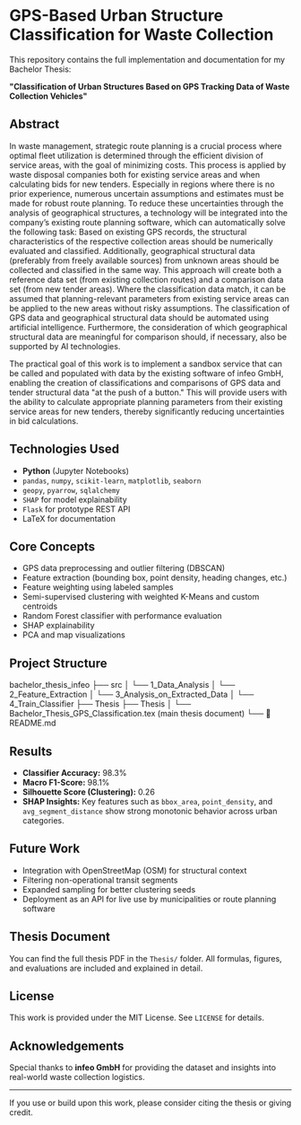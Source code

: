 # GPS-Based Urban Structure Classification for Waste Collection

This repository contains the full implementation and documentation for my Bachelor Thesis:

**"Classification of Urban Structures Based on GPS Tracking Data of Waste Collection Vehicles"**

## Abstract

In waste management, strategic route planning is a crucial process where
optimal fleet utilization is determined through the efficient division of
service areas, with the goal of minimizing costs. This process is applied by
waste disposal companies both for existing service areas and when calculating
bids for new tenders. Especially in regions where there is no prior experience,
numerous uncertain assumptions and estimates must be made for robust route
planning. To reduce these uncertainties through the analysis of geographical
structures, a technology will be integrated into the company’s existing route
planning software, which can automatically solve the following task: Based on
existing GPS records, the structural characteristics of the respective
collection areas should be numerically evaluated and classified. Additionally,
geographical structural data (preferably from freely available sources) from
unknown areas should be collected and classified in the same way. This approach
will create both a reference data set (from existing collection routes) and a
comparison data set (from new tender areas). Where the classification data
match, it can be assumed that planning-relevant parameters from existing
service areas can be applied to the new areas without risky assumptions. The
classification of GPS data and geographical structural data should be automated
using artificial intelligence. Furthermore, the consideration of which
geographical structural data are meaningful for comparison should, if
necessary, also be supported by AI technologies.

The practical goal of this work is to implement a sandbox service that can be
called and populated with data by the existing software of infeo GmbH,
enabling the
creation of classifications and comparisons of GPS data and tender structural
data "at the push of a button." This will provide users with the ability to
calculate appropriate planning parameters from their existing service areas for
new tenders, thereby significantly reducing uncertainties in bid calculations.

## Technologies Used

- **Python** (Jupyter Notebooks)
- `pandas`, `numpy`, `scikit-learn`, `matplotlib`, `seaborn`
- `geopy`, `pyarrow`, `sqlalchemy`
- `SHAP` for model explainability
- `Flask` for prototype REST API
- LaTeX for documentation

## Core Concepts

- GPS data preprocessing and outlier filtering (DBSCAN)
- Feature extraction (bounding box, point density, heading changes, etc.)
- Feature weighting using labeled samples
- Semi-supervised clustering with weighted K-Means and custom centroids
- Random Forest classifier with performance evaluation
- SHAP explainability
- PCA and map visualizations

## Project Structure

bachelor_thesis_infeo
├── src
│ └── 1_Data_Analysis
│ └── 2_Feature_Extraction
│ └── 3_Analysis_on_Extracted_Data
│ └── 4_Train_Classifier
├── Thesis
├── Thesis
│ └── Bachelor_Thesis_GPS_Classification.tex (main thesis document)
└── 📄 README.md

## Results

- **Classifier Accuracy:** 98.3%
- **Macro F1-Score:** 98.1%
- **Silhouette Score (Clustering):** 0.26
- **SHAP Insights:** Key features such as `bbox_area`, `point_density`, and `avg_segment_distance` show strong monotonic behavior across urban categories.

## Future Work

- Integration with OpenStreetMap (OSM) for structural context
- Filtering non-operational transit segments
- Expanded sampling for better clustering seeds
- Deployment as an API for live use by municipalities or route planning software

## Thesis Document

You can find the full thesis PDF in the `Thesis/` folder. All formulas, figures, and evaluations are included and explained in detail.

## License

This work is provided under the MIT License. See `LICENSE` for details.

## Acknowledgements

Special thanks to **infeo GmbH** for providing the dataset and insights into real-world waste collection logistics.

---

If you use or build upon this work, please consider citing the thesis or giving credit.
